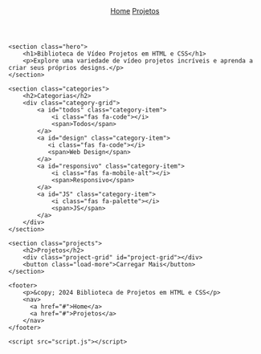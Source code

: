 <!DOCTYPE html>
<html lang="pt-br">
<head>
    <meta charset="UTF-8">
    <meta name="viewport" content="width=device-width, initial-scale=1.0">
    <link rel="stylesheet" href="style.css">
    <title>Document</title>
</head>
<body>
    <header>
        <nav>
          <a href="#">Home</a>
          <a href="#">Projetos</a>
        </nav>
    </header>
      
    <section class="hero">
        <h1>Biblioteca de Vídeo Projetos em HTML e CSS</h1>
        <p>Explore uma variedade de vídeo projetos incríveis e aprenda a criar seus próprios designs.</p>
    </section>
      
    <section class="categories">
        <h2>Categorias</h2>
        <div class="category-grid">
            <a id="todos" class="category-item">
                <i class="fas fa-code"></i>
                <span>Todos</span>
            </a>
            <a id="design" class="category-item">
               <i class="fas fa-code"></i>
               <span>Web Design</span>
            </a>
            <a id="responsivo" class="category-item">
                <i class="fas fa-mobile-alt"></i>
                <span>Responsivo</span>
            </a>
            <a id="JS" class="category-item">
                <i class="fas fa-palette"></i>
                <span>JS</span>
            </a>
        </div>
    </section>
      
    <section class="projects">
        <h2>Projetos</h2>
        <div class="project-grid" id="project-grid"></div>
        <button class="load-more">Carregar Mais</button>
    </section>
      
    <footer>
        <p>&copy; 2024 Biblioteca de Projetos em HTML e CSS</p>
        <nav>
          <a href="#">Home</a>
          <a href="#">Projetos</a>
        </nav>
    </footer>

    <script src="script.js"></script>
</body>
</html>
